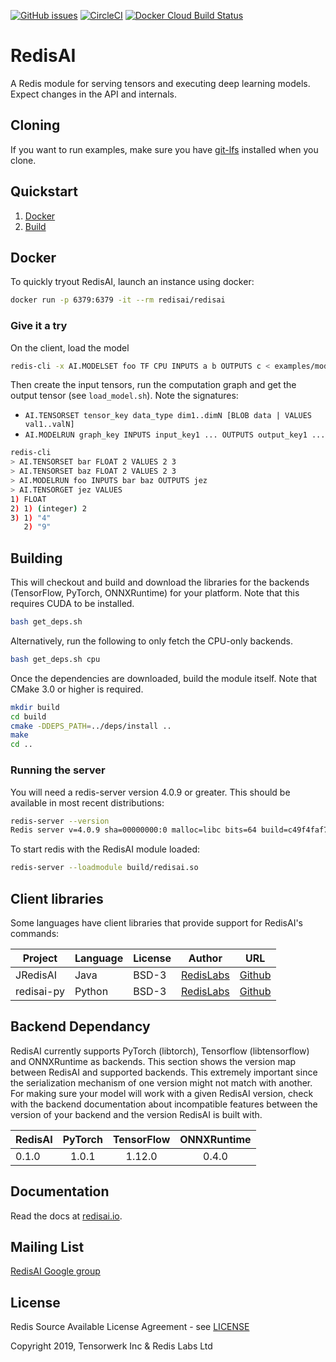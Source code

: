 [![GitHub issues](https://img.shields.io/github/release/RedisAI/RedisAI.svg)](https://github.com/RedisAI/RedisAI/releases/latest)
[![CircleCI](https://circleci.com/gh/RedisAI/RedisAI/tree/master.svg?style=svg)](https://circleci.com/gh/RedisAI/RedisAI/tree/master)
[![Docker Cloud Build Status](https://img.shields.io/docker/cloud/build/redisai/redisai.svg)](https://hub.docker.com/r/redisai/redisai/builds/)

# RedisAI

A Redis module for serving tensors and executing deep learning models.
Expect changes in the API and internals.

## Cloning
If you want to run examples, make sure you have [git-lfs](https://git-lfs.github.com) installed when you clone.

## Quickstart

1. [Docker](#docker)
2. [Build](#building)

## Docker

To quickly tryout RedisAI, launch an instance using docker:

```sh
docker run -p 6379:6379 -it --rm redisai/redisai
```

### Give it a try

On the client, load the model
```sh
redis-cli -x AI.MODELSET foo TF CPU INPUTS a b OUTPUTS c < examples/models/graph.pb
```

Then create the input tensors, run the computation graph and get the output tensor (see `load_model.sh`). Note the signatures:
* `AI.TENSORSET tensor_key data_type dim1..dimN [BLOB data | VALUES val1..valN]`
* `AI.MODELRUN graph_key INPUTS input_key1 ... OUTPUTS output_key1 ...`
```sh
redis-cli
> AI.TENSORSET bar FLOAT 2 VALUES 2 3
> AI.TENSORSET baz FLOAT 2 VALUES 2 3
> AI.MODELRUN foo INPUTS bar baz OUTPUTS jez
> AI.TENSORGET jez VALUES
1) FLOAT
2) 1) (integer) 2
3) 1) "4"
   2) "9"
```

## Building
This will checkout and build and download the libraries for the backends (TensorFlow, PyTorch, ONNXRuntime) for your platform. Note that this requires CUDA to be installed.

```sh
bash get_deps.sh
```
Alternatively, run the following to only fetch the CPU-only backends.
```sh
bash get_deps.sh cpu
```

Once the dependencies are downloaded, build the module itself. Note that
CMake 3.0 or higher is required.

```sh
mkdir build
cd build
cmake -DDEPS_PATH=../deps/install ..
make
cd ..
```

### Running the server

You will need a redis-server version 4.0.9 or greater. This should be
available in most recent distributions:

```sh
redis-server --version
Redis server v=4.0.9 sha=00000000:0 malloc=libc bits=64 build=c49f4faf7c3c647a
```

To start redis with the RedisAI module loaded:

```sh
redis-server --loadmodule build/redisai.so
```

## Client libraries

Some languages have client libraries that provide support for RedisAI's commands:

| Project | Language | License | Author | URL |
| ------- | -------- | ------- | ------ | --- |
| JRedisAI | Java | BSD-3 | [RedisLabs](https://redislabs.com/) | [Github](https://github.com/RedisAI/JRedisAI) |
| redisai-py | Python | BSD-3 | [RedisLabs](https://redislabs.com/) | [Github](https://github.com/RedisAI/redisai-py) |

## Backend Dependancy

RedisAI currently supports PyTorch (libtorch), Tensorflow (libtensorflow) and ONNXRuntime as backends. This section shows the version map between RedisAI and supported backends. This extremely important since the serialization mechanism of one version might not match with another. For making sure your model will work with a given RedisAI version, check with the backend documentation about incompatible features between the version of your backend and the version RedisAI is built with.


| RedisAI | PyTorch | TensorFlow | ONNXRuntime   |
|:--------|:-------:|:----------:|:-------------:|
| 0.1.0   | 1.0.1   | 1.12.0     | 0.4.0         |


## Documentation

Read the docs at [redisai.io](http://redisai.io).

## Mailing List

[RedisAI Google group](https://groups.google.com/forum/#!forum/redisai)

## License

Redis Source Available License Agreement - see [LICENSE](LICENSE)

Copyright 2019, Tensorwerk Inc & Redis Labs Ltd
